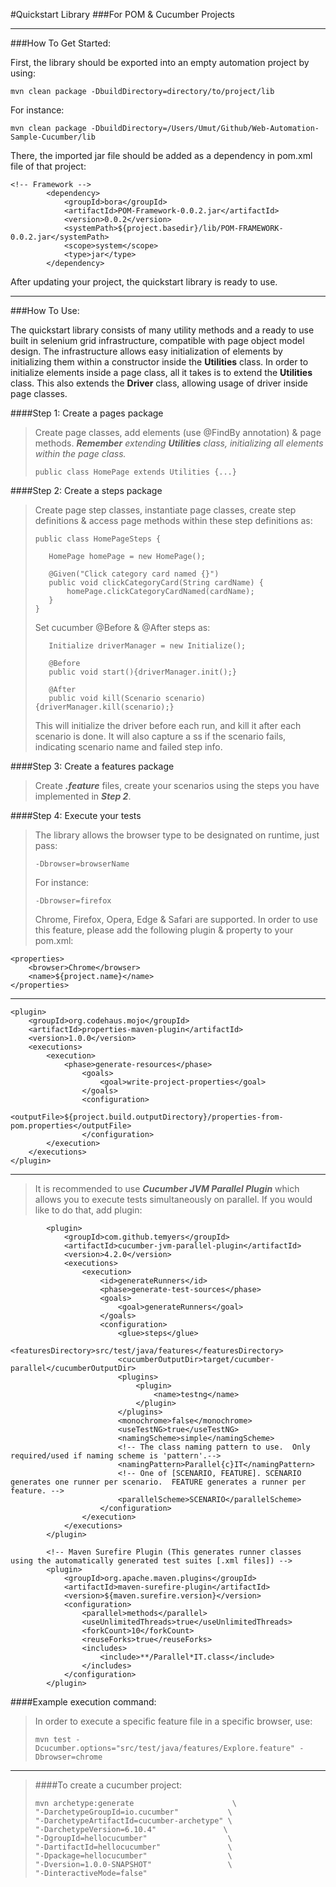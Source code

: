 #Quickstart Library
###For POM & Cucumber Projects
___
###How To Get Started:

First, the library should be exported into an empty automation project by using:
```
mvn clean package -DbuildDirectory=directory/to/project/lib
```
For instance:
```
mvn clean package -DbuildDirectory=/Users/Umut/Github/Web-Automation-Sample-Cucumber/lib
```
There, the imported jar file should be added as a dependency in pom.xml file of that project:
```
<!-- Framework -->
        <dependency>
            <groupId>bora</groupId>
            <artifactId>POM-Framework-0.0.2.jar</artifactId>
            <version>0.0.2</version>
            <systemPath>${project.basedir}/lib/POM-FRAMEWORK-0.0.2.jar</systemPath>
            <scope>system</scope>
            <type>jar</type>
        </dependency>
```
After updating your project, the quickstart library is ready to use.
___
###How To Use:

The quickstart library consists of many utility methods and a ready to use built in selenium grid infrastructure,
compatible with page object model design. The infrastructure allows easy initialization of elements by initializing them
within a constructor inside the **Utilities** class. In order to initialize elements inside a page class, all it takes is
to extend the **Utilities** class. This also extends the **Driver** class, allowing usage of driver inside page classes.

####Step 1: Create a pages package
>Create page classes, add elements (use @FindBy annotation) & page methods. _**Remember** extending **Utilities** class,
> initializing all elements within the page class._
>````
> public class HomePage extends Utilities {...}
>```` 

####Step 2: Create a steps package
>Create page step classes, instantiate page classes, create step definitions & access page methods within these step
> definitions as:
> ````
> public class HomePageSteps {
> 
>    HomePage homePage = new HomePage();
>
>    @Given("Click category card named {}")
>    public void clickCategoryCard(String cardName) {
>        homePage.clickCategoryCardNamed(cardName);
>    }
> }
> ````
>Set cucumber @Before & @After steps as:
> ````
>    Initialize driverManager = new Initialize();
>
>    @Before
>    public void start(){driverManager.init();}
>
>    @After
>    public void kill(Scenario scenario){driverManager.kill(scenario);}
>````
> This will initialize the driver before each run, and kill it after each scenario is done. It will also
> capture a ss if the scenario fails, indicating scenario name and failed step info.

####Step 3: Create a features package
>Create _**.feature**_ files, create your scenarios using the steps you have implemented in ***Step 2***.

####Step 4: Execute your tests
>The library allows the browser type to be designated on runtime, just pass:
> ````
> -Dbrowser=browserName
> ````
> For instance:
>````
> -Dbrowser=firefox
>````
>Chrome, Firefox, Opera, Edge & Safari are supported.
>In order to use this feature, please add the following plugin & property to your pom.xml:


    <properties>
        <browser>Chrome</browser>
        <name>${project.name}</name>
    </properties>
___

    <plugin>
        <groupId>org.codehaus.mojo</groupId>
        <artifactId>properties-maven-plugin</artifactId>
        <version>1.0.0</version>
        <executions>
            <execution>
                <phase>generate-resources</phase>
                    <goals>
                        <goal>write-project-properties</goal>
                    </goals>
                    <configuration>
                        <outputFile>${project.build.outputDirectory}/properties-from-pom.properties</outputFile>
                    </configuration>
            </execution>
        </executions>
    </plugin>
___ 
>It is recommended to use ***Cucumber JVM Parallel Plugin*** which allows you to execute tests simultaneously on parallel.
> If you would like to do that, add plugin:

            <plugin>
                <groupId>com.github.temyers</groupId>
                <artifactId>cucumber-jvm-parallel-plugin</artifactId>
                <version>4.2.0</version>
                <executions>
                    <execution>
                        <id>generateRunners</id>
                        <phase>generate-test-sources</phase>
                        <goals>
                            <goal>generateRunners</goal>
                        </goals>
                        <configuration>
                            <glue>steps</glue>
                            <featuresDirectory>src/test/java/features</featuresDirectory>
                            <cucumberOutputDir>target/cucumber-parallel</cucumberOutputDir>
                            <plugins>
                                <plugin>
                                    <name>testng</name>
                                </plugin>
                            </plugins>
                            <monochrome>false</monochrome>
                            <useTestNG>true</useTestNG>
                            <namingScheme>simple</namingScheme>
                            <!-- The class naming pattern to use.  Only required/used if naming scheme is 'pattern'.-->
                            <namingPattern>Parallel{c}IT</namingPattern>
                            <!-- One of [SCENARIO, FEATURE]. SCENARIO generates one runner per scenario.  FEATURE generates a runner per feature. -->
                            <parallelScheme>SCENARIO</parallelScheme>
                        </configuration>
                    </execution>
                </executions>
            </plugin>

            <!-- Maven Surefire Plugin (This generates runner classes using the automatically generated test suites [.xml files]) -->
            <plugin>
                <groupId>org.apache.maven.plugins</groupId>
                <artifactId>maven-surefire-plugin</artifactId>
                <version>${maven.surefire.version}</version>
                <configuration>
                    <parallel>methods</parallel>
                    <useUnlimitedThreads>true</useUnlimitedThreads>
                    <forkCount>10</forkCount>
                    <reuseForks>true</reuseForks>
                    <includes>
                        <include>**/Parallel*IT.class</include>
                    </includes>
                </configuration>
            </plugin>
####Example execution command:
>In order to execute a specific feature file in a specific browser, use:
>```
>mvn test -Dcucumber.options="src/test/java/features/Explore.feature" -Dbrowser=chrome
>```
___
>####To create a cucumber project:
>````
>mvn archetype:generate                      \
>"-DarchetypeGroupId=io.cucumber"           \
>"-DarchetypeArtifactId=cucumber-archetype" \
>"-DarchetypeVersion=6.10.4"               \
>"-DgroupId=hellocucumber"                  \
>"-DartifactId=hellocucumber"               \
>"-Dpackage=hellocucumber"                  \
>"-Dversion=1.0.0-SNAPSHOT"                 \
>"-DinteractiveMode=false"
>````
